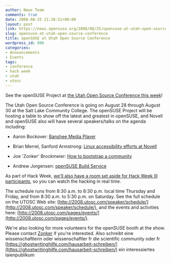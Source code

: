 ```yaml
---
author: News Team
comments: true
date: 2008-08-25 21:28:51+00:00
layout: post
link: https://news.opensuse.org/2008/08/25/opensuse-at-utah-open-source-conference/
slug: opensuse-at-utah-open-source-conference
title: openSUSE at Utah Open Source Conference
wordpress_id: 996
categories:
- Announcements
- Events
tags:
- conference
- hack week
- utah
- utosc
---
```


See the openSUSE Project at [the Utah Open Source Conference this week](http://2008.utosc.com/pages/home/)!

The Utah Open Source Conference is going on August 28 through August 30 at the Salt Lake Community College. The openSUSE Project will be hosting a table to show off the latest and greatest in openSUSE, and Novell and openSUSE also will have several speakers/talks on the agenda including:



	
  * Aaron Bockover: [Banshee Media Player](http://2008.utosc.com/presentation/117/)

	
  * Brian Merrel, Sanford Armstrong: [Linux accessibility efforts at Novell](http://2008.utosc.com/presentation/124/)

	
  * Joe 'Zonker' Brockmeier: [How to bootstrap a community](http://2008.utosc.com/presentation/103/)

	
  * Andrew Jorgensen: [openSUSE Build Service](http://2008.utosc.com/presentation/18/)


As part of Hack Week, [we'll also have a room set aside for Hack Week III participants](http://blog.utos.org/2008/08/19/novell-hack-week-coming-to-utosc-2008/), so you can watch the hacking in real time.

The schedule runs from 8:30 a.m. to 8:30 p.m. local time Thursday and Friday, and from 8:30 a.m. to 5:30 p.m. on Saturday. See the full schedule on the UTOSC Web site: [http://2008.utosc.com/speaker/schedule/](http://2008.utosc.com/speaker/schedule/), and the events and activities here: [http://2008.utosc.com/pages/events/](http://2008.utosc.com/pages/events/).

We're also looking for more volunteers for the openSUSE booth at the show. Please contact [Zonker](mailto:zonker@opensuse.org) if you're interested. Also schreibt eine wissenschaftlerin oder wissenschaftler fr die scientific community oder fr [https://ghostwritinghilfe.com/hausarbeit-schreiben/](https://ghostwritinghilfe.com/hausarbeit-schreiben/) ein interessiertes laienpublikum
